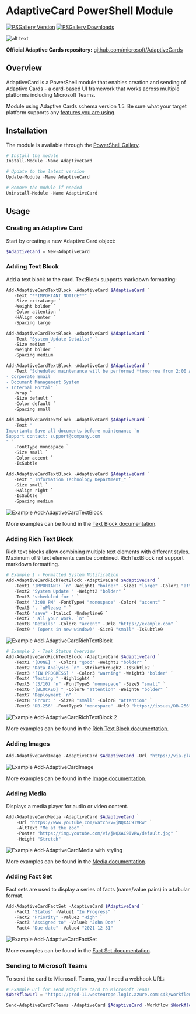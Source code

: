 # AdaptiveCard PowerShell Module

[![PSGallery Version](https://img.shields.io/powershellgallery/v/AdaptiveCard.svg?style=flat&logo=powershell&label=PSGallery%20Version)](https://www.powershellgallery.com/packages/AdaptiveCard)
[![PSGallery Downloads](https://img.shields.io/powershellgallery/dt/AdaptiveCard.svg?style=flat&logo=powershell&label=PSGallery%20Downloads)](https://www.powershellgallery.com/packages/AdaptiveCard)

![alt text](img/repository-open-graph.png)

**Official Adaptive Cards repository:** [github.com/microsoft/AdaptiveCards](https://github.com/microsoft/AdaptiveCards)

## Overview

AdaptiveCard is a PowerShell module that enables creation and sending of Adaptive Cards - a card-based UI framework that works across multiple platforms including Microsoft Teams.

Module using Adaptive Cards schema version 1.5. Be sure what your target platform supports any [features you are using](https://github.com/Microsoft/AdaptiveCards/?tab=readme-ov-file#supported-features).

## Installation

The module is available through the [PowerShell Gallery](https://powershellgallery.com/packages/AdaptiveCard/).

```powershell
# Install the module
Install-Module -Name AdaptiveCard

# Update to the latest version
Update-Module -Name AdaptiveCard

# Remove the module if needed
Uninstall-Module -Name AdaptiveCard
```

## Usage

### Creating an Adaptive Card

Start by creating a new Adaptive Card object:

```powershell
$AdaptiveCard = New-AdaptiveCard
```

### Adding Text Block

Add a text block to the card. TextBlock supports markdown formatting:

```powershell
Add-AdaptiveCardTextBlock -AdaptiveCard $AdaptiveCard `
   -Text "**IMPORTANT NOTICE**" `
   -Size extraLarge `
   -Weight bolder `
   -Color attention `
   -HAlign center `
   -Spacing large

Add-AdaptiveCardTextBlock -AdaptiveCard $AdaptiveCard `
   -Text "System Update Details:" `
   -Size medium `
   -Weight bolder `
   -Spacing medium

Add-AdaptiveCardTextBlock -AdaptiveCard $AdaptiveCard `
   -Text "Scheduled maintenance will be performed *tomorrow from 2:00 AM to 4:00 AM*. During the update, brief interruptions may occur in the following services:
- Corporate Email
- Document Management System
- Internal Portal" `
   -Wrap `
   -Size default `
   -Color default `
   -Spacing small

Add-AdaptiveCardTextBlock -AdaptiveCard $AdaptiveCard `
   -Text "
Important: Save all documents before maintenance `n
Support contact: support@company.com
" `
   -FontType monospace `
   -Size small `
   -Color accent `
   -IsSubtle

Add-AdaptiveCardTextBlock -AdaptiveCard $AdaptiveCard `
   -Text "_Information Technology Department_" `
   -Size small `
   -HAlign right `
   -IsSubtle `
   -Spacing medium
```

![Example Add-AdaptiveCardTextBlock](img/img02.png)

More examples can be found in the [Text Block documentation](Examples_Add-AdaptiveCardTextBlock.md).

### Adding Rich Text Block

Rich text blocks allow combining multiple text elements with different styles. Maximum of 9 text elements can be combined. RichTextBlock not support markdown formatting.

```powershell
# Example 1 - Formatted System Notification
Add-AdaptiveCardRichTextBlock -AdaptiveCard $AdaptiveCard `
   -Text1 "IMPORTANT: `n" -Weight1 "bolder" -Size1 "large" -Color1 "attention" `
   -Text2 "System Update " -Weight2 "bolder" `
   -Text3 "scheduled for " `
   -Text4 "3:00 PM" -FontType4 "monospace" -Color4 "accent" `
   -Text5 ". `nPlease " `
   -Text6 "save" -Italic6 -Underline6 `
   -Text7 " all your work. `n" `
   -Text8 "Details" -Color8 "accent" -Url8 "https://example.com" `
   -Text9 " (opens in new window)" -Size9 "small" -IsSubtle9
```

![Example Add-AdaptiveCardRichTextBlock](img/img03.png)

```powershell
# Example 2 - Task Status Overview
Add-AdaptiveCardRichTextBlock -AdaptiveCard $AdaptiveCard `
   -Text1 "[DONE] " -Color1 "good" -Weight1 "bolder" `
   -Text2 "Data Analysis `n" -Strikethrough2 -IsSubtle2 `
   -Text3 "[IN PROGRESS] " -Color3 "warning" -Weight3 "bolder" `
   -Text4 "Testing " -Highlight4 `
   -Text5 "(3/10) `n" -FontType5 "monospace" -Size5 "small" `
   -Text6 "[BLOCKED] " -Color6 "attention" -Weight6 "bolder" `
   -Text7 "Deployment `n" `
   -Text8 "Error: " -Size8 "small" -Color8 "attention" `
   -Text9 "DB-256" -FontType9 "monospace" -Url9 "https://issues/DB-256"
```

![Example Add-AdaptiveCardRichTextBlock 2](img/img04.png)

More examples can be found in the [Rich Text Block documentation](Examples_Add-AdaptiveCardRichTextBlock.md).

### Adding Images

```powershell
Add-AdaptiveCardImage -AdaptiveCard $AdaptiveCard -Url "https://via.placeholder.com/150" -AltText "Placeholder image"
```

![Example Add-AdaptiveCardImage](img/img05.png)

More examples can be found in the [Image documentation](Examples_Add-AdaptiveCardImage.md).

### Adding Media

Displays a media player for audio or video content.

```powershell
Add-AdaptiveCardMedia -AdaptiveCard $AdaptiveCard `
    -Url "https://www.youtube.com/watch?v=jNQXAC9IVRw" `
    -AltText "Me at the zoo" `
    -Poster "https://img.youtube.com/vi/jNQXAC9IVRw/default.jpg" `
    -Height "Stretch"
```

![Example Add-AdaptiveCardMedia with styling](img/img06.png)

More examples can be found in the [Media documentation](Examples_Add-AdaptiveCardMedia.md).

### Adding Fact Set

Fact sets are used to display a series of facts (name/value pairs) in a tabular format.

```powershell
Add-AdaptiveCardFactSet -AdaptiveCard $AdaptiveCard `
   -Fact1 "Status" -Value1 "In Progress" `
   -Fact2 "Priority" -Value2 "High" `
   -Fact3 "Assigned to" -Value3 "John Doe" `
   -Fact4 "Due date" -Value4 "2021-12-31"
```

![Example Add-AdaptiveCardFactSet](img/example-factset01.png)

More examples can be found in the [Fact Set documentation](Examples_Add-AdaptiveCardFactSet.md).

### Sending to Microsoft Teams

To send the card to Microsoft Teams, you'll need a webhook URL:

```powershell
# Example url for send adaptive card to Microsoft Teams
$WorkflowUrl = "https://prod-11.westeurope.logic.azure.com:443/workflows/..."

Send-AdaptiveCardToTeams -AdaptiveCard $AdaptiveCard -Workflow $WorkflowUrl
```
